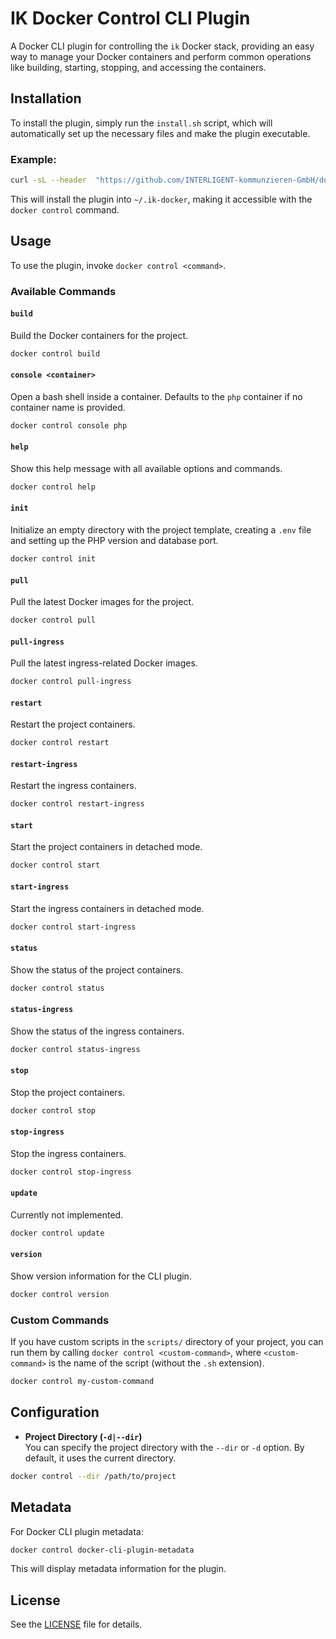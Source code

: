 # IK Docker Control CLI Plugin

A Docker CLI plugin for controlling the `ik` Docker stack, providing an easy way to manage your Docker containers and perform common operations like building, starting, stopping, and accessing the containers.

## Installation

To install the plugin, simply run the `install.sh` script, which will automatically set up the necessary files and make the plugin executable.

### Example:

```bash
curl -sL --header  "https://github.com/INTERLIGENT-kommunzieren-GmbH/docker-plugin/-/raw/main/install.sh" | bash
```

This will install the plugin into `~/.ik-docker`, making it accessible with the `docker control` command.

## Usage

To use the plugin, invoke `docker control <command>`.

### Available Commands

#### `build`
Build the Docker containers for the project.

```bash
docker control build
```

#### `console <container>`
Open a bash shell inside a container. Defaults to the `php` container if no container name is provided.

```bash
docker control console php
```

#### `help`
Show this help message with all available options and commands.

```bash
docker control help
```

#### `init`
Initialize an empty directory with the project template, creating a `.env` file and setting up the PHP version and database port.

```bash
docker control init
```

#### `pull`
Pull the latest Docker images for the project.

```bash
docker control pull
```

#### `pull-ingress`
Pull the latest ingress-related Docker images.

```bash
docker control pull-ingress
```

#### `restart`
Restart the project containers.

```bash
docker control restart
```

#### `restart-ingress`
Restart the ingress containers.

```bash
docker control restart-ingress
```

#### `start`
Start the project containers in detached mode.

```bash
docker control start
```

#### `start-ingress`
Start the ingress containers in detached mode.

```bash
docker control start-ingress
```

#### `status`
Show the status of the project containers.

```bash
docker control status
```

#### `status-ingress`
Show the status of the ingress containers.

```bash
docker control status-ingress
```

#### `stop`
Stop the project containers.

```bash
docker control stop
```

#### `stop-ingress`
Stop the ingress containers.

```bash
docker control stop-ingress
```

#### `update`
Currently not implemented.

```bash
docker control update
```

#### `version`
Show version information for the CLI plugin.

```bash
docker control version
```

### Custom Commands

If you have custom scripts in the `scripts/` directory of your project, you can run them by calling `docker control <custom-command>`, where `<custom-command>` is the name of the script (without the `.sh` extension).

```bash
docker control my-custom-command
```

## Configuration

- **Project Directory (`-d|--dir`)**  
  You can specify the project directory with the `--dir` or `-d` option. By default, it uses the current directory.

```bash
docker control --dir /path/to/project
```

## Metadata

For Docker CLI plugin metadata:

```bash
docker control docker-cli-plugin-metadata
```

This will display metadata information for the plugin.

## License

See the [LICENSE](LICENSE) file for details.